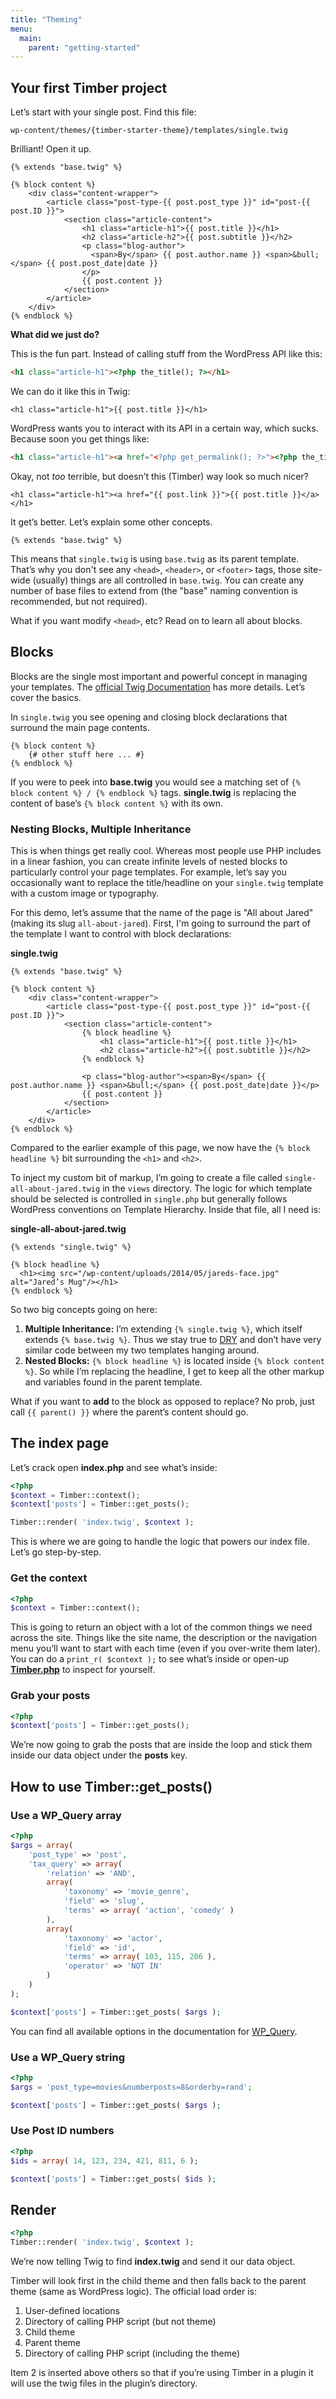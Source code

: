 ```yaml
---
title: "Theming"
menu:
  main:
    parent: "getting-started"
---
```


## Your first Timber project

Let’s start with your single post. Find this file:

```
wp-content/themes/{timber-starter-theme}/templates/single.twig
```

Brilliant! Open it up.

```twig
{% extends "base.twig" %}

{% block content %}
    <div class="content-wrapper">
        <article class="post-type-{{ post.post_type }}" id="post-{{ post.ID }}">
            <section class="article-content">
                <h1 class="article-h1">{{ post.title }}</h1>
                <h2 class="article-h2">{{ post.subtitle }}</h2>
                <p class="blog-author">
                  <span>By</span> {{ post.author.name }} <span>&bull;</span> {{ post.post_date|date }}
                </p>
                {{ post.content }}
            </section>
        </article>
    </div>
{% endblock %}
```

**What did we just do?**

This is the fun part. Instead of calling stuff from the WordPress API like this:

```html
<h1 class="article-h1"><?php the_title(); ?></h1>
```

We can do it like this in Twig:

```twig
<h1 class="article-h1">{{ post.title }}</h1>
```

WordPress wants you to interact with its API in a certain way, which sucks. Because soon you get things like:

```html
<h1 class="article-h1"><a href="<?php get_permalink(); ?>"><?php the_title(); ?></a></h1>
```

Okay, not _too_ terrible, but doesn’t this (Timber) way look so much nicer?

```twig
<h1 class="article-h1"><a href="{{ post.link }}">{{ post.title }}</a></h1>
```

It get’s better. Let’s explain some other concepts.

```twig
{% extends "base.twig" %}
```

This means that `single.twig` is using `base.twig` as its parent template. That’s why you don't see any `<head>`, `<header>`, or `<footer>` tags, those site-wide (usually) things are all controlled in `base.twig`. You can create any number of base files to extend from (the "base" naming convention is recommended, but not required).

What if you want modify `<head>`, etc? Read on to learn all about blocks.

## Blocks

Blocks are the single most important and powerful concept in managing your templates. The [official Twig Documentation](http://twig.sensiolabs.org/doc/templates.html#template-inheritance) has more details. Let’s cover the basics.

In `single.twig` you see opening and closing block declarations that surround the main page contents.

```twig
{% block content %}
    {# other stuff here ... #}
{% endblock %}
```

If you were to peek into **base.twig** you would see a matching set of `{% block content %} / {% endblock %}` tags. **single.twig** is replacing the content of base’s `{% block content %}` with its own.

### Nesting Blocks, Multiple Inheritance

This is when things get really cool. Whereas most people use PHP includes in a linear fashion, you can create infinite levels of nested blocks to particularly control your page templates. For example, let’s say you occasionally want to replace the title/headline on your `single.twig` template with a custom image or typography.

For this demo, let’s assume that the name of the page is "All about Jared" (making its slug `all-about-jared`). First, I'm going to surround the part of the template I want to control with block declarations:

**single.twig**

```twig
{% extends "base.twig" %}

{% block content %}
    <div class="content-wrapper">
        <article class="post-type-{{ post.post_type }}" id="post-{{ post.ID }}">
            <section class="article-content">
                {% block headline %}
                    <h1 class="article-h1">{{ post.title }}</h1>
                    <h2 class="article-h2">{{ post.subtitle }}</h2>
                {% endblock %}

                <p class="blog-author"><span>By</span> {{ post.author.name }} <span>&bull;</span> {{ post.post_date|date }}</p>
                {{ post.content }}
            </section>
        </article>
    </div>
{% endblock %}
```

Compared to the earlier example of this page, we now have the `{% block headline %}` bit surrounding the `<h1>` and `<h2>`.

To inject my custom bit of markup, I’m going to create a file called `single-all-about-jared.twig` in the `views` directory. The logic for which template should be selected is controlled in `single.php` but generally follows WordPress conventions on Template Hierarchy. Inside that file, all I need is:

**single-all-about-jared.twig**

```twig
{% extends "single.twig" %}

{% block headline %}
  <h1><img src="/wp-content/uploads/2014/05/jareds-face.jpg" alt="Jared’s Mug"/></h1>
{% endblock %}
```

So two big concepts going on here:

1. **Multiple Inheritance:** I’m extending `{% single.twig %}`, which itself extends `{% base.twig %}`. Thus we stay true to [DRY](https://en.wikipedia.org/wiki/Don%27t_repeat_yourself) and don’t have very similar code between my two templates hanging around.
2. **Nested Blocks:** `{% block headline %}` is located inside `{% block content %}`. So while I’m replacing the headline, I get to keep all the other markup and variables found in the parent template.

What if you want to **add** to the block as opposed to replace? No prob, just call `{{ parent() }}` where the parent’s content should go.

## The index page

Let’s crack open **index.php** and see what’s inside:

```php
<?php
$context = Timber::context();
$context['posts'] = Timber::get_posts();

Timber::render( 'index.twig', $context );
```

This is where we are going to handle the logic that powers our index file. Let’s go step-by-step.

### Get the context

```php
<?php
$context = Timber::context();
```

This is going to return an object with a lot of the common things we need across the site. Things like the site name, the description or the navigation menu you’ll want to start with each time (even if you over-write them later). You can do a `print_r( $context );` to see what’s inside or open-up [**Timber.php**](https://github.com/timber/timber/blob/master/lib/Timber.php) to inspect for yourself.

### Grab your posts

```php
<?php
$context['posts'] = Timber::get_posts();
```

We’re now going to grab the posts that are inside the loop and stick them inside our data object under the **posts** key.

## How to use Timber::get_posts()

### Use a WP_Query array

```php
<?php
$args = array(
    'post_type' => 'post',
    'tax_query' => array(
        'relation' => 'AND',
        array(
            'taxonomy' => 'movie_genre',
            'field' => 'slug',
            'terms' => array( 'action', 'comedy' )
        ),
        array(
            'taxonomy' => 'actor',
            'field' => 'id',
            'terms' => array( 103, 115, 206 ),
            'operator' => 'NOT IN'
        )
    )
);

$context['posts'] = Timber::get_posts( $args );
```

You can find all available options in the documentation for [WP_Query](http://codex.wordpress.org/Class_Reference/WP_Query).

### Use a WP_Query string

```php
<?php
$args = 'post_type=movies&numberposts=8&orderby=rand';

$context['posts'] = Timber::get_posts( $args );
```

### Use Post ID numbers

```php
<?php
$ids = array( 14, 123, 234, 421, 811, 6 );

$context['posts'] = Timber::get_posts( $ids );
```

## Render

```php
<?php
Timber::render( 'index.twig', $context );
```

We’re now telling Twig to find **index.twig** and send it our data object.

Timber will look first in the child theme and then falls back to the parent theme (same as WordPress logic). The official load order is:

1. User-defined locations
2. Directory of calling PHP script (but not theme)
3. Child theme
4. Parent theme
5. Directory of calling PHP script (including the theme)

Item 2 is inserted above others so that if you’re using Timber in a plugin it will use the twig files in the plugin’s directory.

